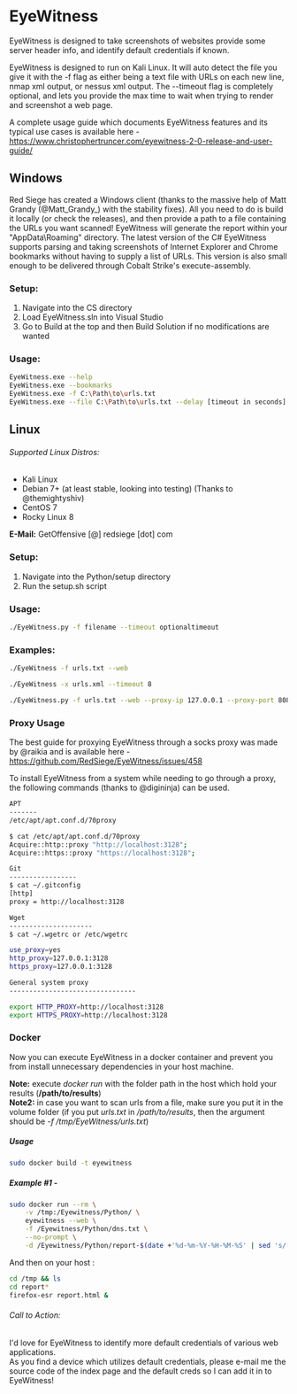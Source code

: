 EyeWitness
======

EyeWitness is designed to take screenshots of websites provide some server header info, and identify default credentials if known.

EyeWitness is designed to run on Kali Linux. It will auto detect the file you give it with the -f flag as either being a text file with URLs on each new line, nmap xml output, or nessus xml output. The --timeout flag is completely optional, and lets you provide the max time to wait when trying to render and screenshot a web page.

A complete usage guide which documents EyeWitness features and its typical use cases is available here - https://www.christophertruncer.com/eyewitness-2-0-release-and-user-guide/

## Windows
Red Siege has created a Windows client (thanks to the massive help of Matt Grandy (@Matt_Grandy_) with the stability fixes). All you need to do is build it locally (or check the releases), and then provide a path to a file containing the URLs you want scanned! EyeWitness will generate the report within your "AppData\Roaming" directory. The latest version of the C# EyeWitness supports parsing and taking screenshots of Internet Explorer and Chrome bookmarks without having to supply a list of URLs. This version is also small enough to be delivered through Cobalt Strike's execute-assembly.

### Setup:
1. Navigate into the CS directory 
2. Load EyeWitness.sln into Visual Studio
3. Go to Build at the top and then Build Solution if no modifications are wanted

### Usage:
```bash
EyeWitness.exe --help
EyeWitness.exe --bookmarks
EyeWitness.exe -f C:\Path\to\urls.txt
EyeWitness.exe --file C:\Path\to\urls.txt --delay [timeout in seconds] --compress
```

## Linux

###### Supported Linux Distros:
* Kali Linux
* Debian 7+ (at least stable, looking into testing) (Thanks to @themightyshiv)
* CentOS 7
* Rocky Linux 8

**E-Mail:** GetOffensive [@] redsiege [dot] com

### Setup:
1. Navigate into the Python/setup directory
2. Run the setup.sh script

### Usage:
```bash
./EyeWitness.py -f filename --timeout optionaltimeout
```

### Examples:
```bash
./EyeWitness -f urls.txt --web

./EyeWitness -x urls.xml --timeout 8 

./EyeWitness.py -f urls.txt --web --proxy-ip 127.0.0.1 --proxy-port 8080 --proxy-type socks5 --timeout 120
```

### Proxy Usage
The best guide for proxying EyeWitness through a socks proxy was made by @raikia and is available here - https://github.com/RedSiege/EyeWitness/issues/458

To install EyeWitness from a system while needing to go through a proxy, the following commands (thanks to @digininja) can be used.

```bash
APT
-------
/etc/apt/apt.conf.d/70proxy

$ cat /etc/apt/apt.conf.d/70proxy
Acquire::http::proxy "http://localhost:3128";
Acquire::https::proxy "https://localhost:3128";

Git
-----------------
$ cat ~/.gitconfig
[http]
proxy = http://localhost:3128

Wget
---------------------
$ cat ~/.wgetrc or /etc/wgetrc

use_proxy=yes
http_proxy=127.0.0.1:3128
https_proxy=127.0.0.1:3128

General system proxy
--------------------------------

export HTTP_PROXY=http://localhost:3128
export HTTPS_PROXY=http://localhost:3128
```

### Docker
Now you can execute EyeWitness in a docker container and prevent you from install unnecessary dependencies in your host machine.

**Note:** execute *docker run* with the folder path in the host which hold your results (**/path/to/results**)  
**Note2:** in case you want to scan urls from a file, make sure you put it in the volume folder (if you put *urls.txt* in */path/to/results*, then the argument should be *-f /tmp/EyeWitness/urls.txt*)

##### Usage
```bash
sudo docker build -t eyewitness
```

##### Example #1 - 
```bash
sudo docker run --rm \
    -v /tmp:/Eyewitness/Python/ \
    eyewitness --web \
    -f /Eyewitness/Python/dns.txt \
    --no-prompt \
    -d /Eyewitness/Python/report-$(date +'%d-%m-%Y-%H-%M-%S' | sed 's/[-:]/-/g')
```
And then on your host : 

```bash
cd /tmp && ls 
cd report*
firefox-esr report.html &
```
###### Call to Action:
I'd love for EyeWitness to identify more default credentials of various web applications.  
As you find a device which utilizes default credentials, please e-mail me the source code of the index page and the default creds so I can add it in to EyeWitness!
